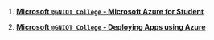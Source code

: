 1. [**Microsoft `@GNIOT College` - Microsoft Azure for Student**](https://git.arsh.dev/arshsahzad/Certificates/src/main/Workshop/01.pdf)

2. [**Microsoft `@GNIOT College` - Deploying Apps using Azure**](https://git.arsh.dev/arshsahzad/Certificates/src/main/Workshop/02.pdf)